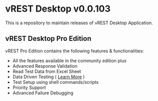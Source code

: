 # vREST Desktop v0.0.103

This is a repository to maintain releases of vREST Desktop Application.

## vREST Desktop Pro Edition

vREST Pro Edition contains the following features & functionalities:

- All the features available in the community edition plus
- Advanced Response Validation
- Read Test Data from Excel Sheet
- Data Driven Testing ( [Learn More](/data-driven-testing) )
- Test Setup using shell commands/scripts
- Priority Support
- Advanced Failure Debugging
